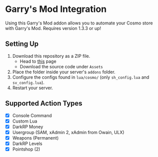 # Garry's Mod Integration
Using this Garry's Mod addon allows you to automate your Cosmo store with Garry's Mod.
Requires version 1.3.3 or up!

## Setting Up
1. Download this repository as a ZIP file.
    - Head to [this](https://github.com/tbdscripts/cosmo-gmod/releases/latest) page
    - Download the source code under `Assets`
2. Place the folder inside your server's `addons` folder.
3. Configure the configs found in `lua/cosmo/` (only `sh_config.lua` and `sv_config.lua`).
4. Restart your server.

## Supported Action Types
- [x] Console Command
- [x] Custom Lua
- [x] DarkRP Money
- [x] Usergroup (SAM, xAdmin 2, xAdmin from Owain, ULX)
- [x] Weapons (Permanent)
- [x] DarkRP Levels 
- [x] Pointshop (2)
